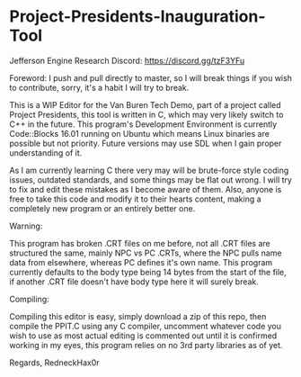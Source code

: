 # Project-Presidents-Inauguration-Tool

Jefferson Engine Research Discord: https://discord.gg/tzF3YFu

Foreword: I push and pull directly to master, so I will break things if you wish to contribute, sorry, it's a habit I will try to break.

This is a WIP Editor for the Van Buren Tech Demo, part of a project called Project Presidents, this tool is written in C, which may very likely switch to C++ in the future. This program's Development Environment is currently Code::Blocks 16.01 running on Ubuntu which means Linux binaries are possible but not priority. Future versions may use SDL when I gain proper understanding of it.

As I am currently learning C there very may will be brute-force style coding issues, outdated standards, and some things may be flat out wrong. I will try to fix and edit these mistakes as I become aware of them. Also, anyone is free to take this code and modify it to their hearts content, making a completely new program or an entirely better one.

Warning:

This program has broken .CRT files on me before, not all .CRT files are structured the same, mainly NPC vs PC .CRTs, where the NPC pulls name data from elsewhere, whereas PC defines it's own name. This program currently defaults to the body type being 14 bytes from the start of the file, if another .CRT file doesn't have body type here it will surely break.

Compiling:

Compiling this editor is easy, simply download a zip of this repo, then compile the PPIT.C using any C compiler, uncomment whatever code you wish to use as most actual editing is commented out until it is confirmed working in my eyes, this program relies on no 3rd party libraries as of yet.

Regards, RedneckHax0r
